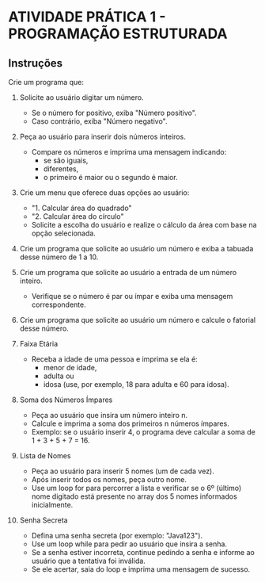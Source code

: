 # ATIVIDADE PRÁTICA 1 - PROGRAMAÇÃO ESTRUTURADA

## Instruções
Crie um programa que:

1. Solicite ao usuário digitar um número.
   - Se o número for positivo, exiba "Número positivo".
   - Caso contrário, exiba "Número negativo".

2. Peça ao usuário para inserir dois números inteiros.
   - Compare os números e imprima uma mensagem indicando:
     - se são iguais,
     - diferentes,
     - o primeiro é maior ou o segundo é maior.

3. Crie um menu que oferece duas opções ao usuário:
   - "1. Calcular área do quadrado"
   - "2. Calcular área do círculo"
   - Solicite a escolha do usuário e realize o cálculo da área com base na opção selecionada.

4. Crie um programa que solicite ao usuário um número e exiba a tabuada desse número de 1 a 10.

5. Crie um programa que solicite ao usuário a entrada de um número inteiro.
   - Verifique se o número é par ou ímpar e exiba uma mensagem correspondente.

6. Crie um programa que solicite ao usuário um número e calcule o fatorial desse número.

7. Faixa Etária
   - Receba a idade de uma pessoa e imprima se ela é:
     - menor de idade,
     - adulta ou
     - idosa (use, por exemplo, 18 para adulta e 60 para idosa).

8. Soma dos Números Ímpares
   - Peça ao usuário que insira um número inteiro n.
   - Calcule e imprima a soma dos primeiros n números ímpares.
   - Exemplo: se o usuário inserir 4, o programa deve calcular a soma de 1 + 3 + 5 + 7 = 16.

9. Lista de Nomes
   - Peça ao usuário para inserir 5 nomes (um de cada vez).
   - Após inserir todos os nomes, peça outro nome.
   - Use um loop for para percorrer a lista e verificar se o 6º (último) nome digitado está presente no array dos 5 nomes informados inicialmente.

10. Senha Secreta
    - Defina uma senha secreta (por exemplo: "Java123").
    - Use um loop while para pedir ao usuário que insira a senha.
    - Se a senha estiver incorreta, continue pedindo a senha e informe ao usuário que a tentativa foi inválida.
    - Se ele acertar, saia do loop e imprima uma mensagem de sucesso.
